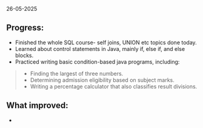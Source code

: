 26-05-2025

## Progress:
* Finished the whole SQL course- self joins, UNION etc topics done today.
* Learned about control statements in Java, mainly if, else if, and else blocks.
* Practiced writing basic condition-based java programs, including:
> * Finding the largest of three numbers.
> * Determining admission eligibility based on subject marks.
> * Writing a percentage calculator that also classifies result divisions.

## What improved:
* 